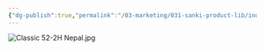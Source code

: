 ```yaml
---
{"dg-publish":true,"permalink":"/03-marketing/031-sanki-product-lib/index-of-customer-station-2020/","tags":["SKProductLib"]}
---
```


![Classic 52-2H Nepal.jpg](/img/user/03%20Marketing/031%20SANKI%20ProductLib/assets/Index%20of%20CustomerStation%20%E5%B0%BC%E6%B3%8A%E5%B0%942020/Classic%2052-2H%20Nepal.jpg)